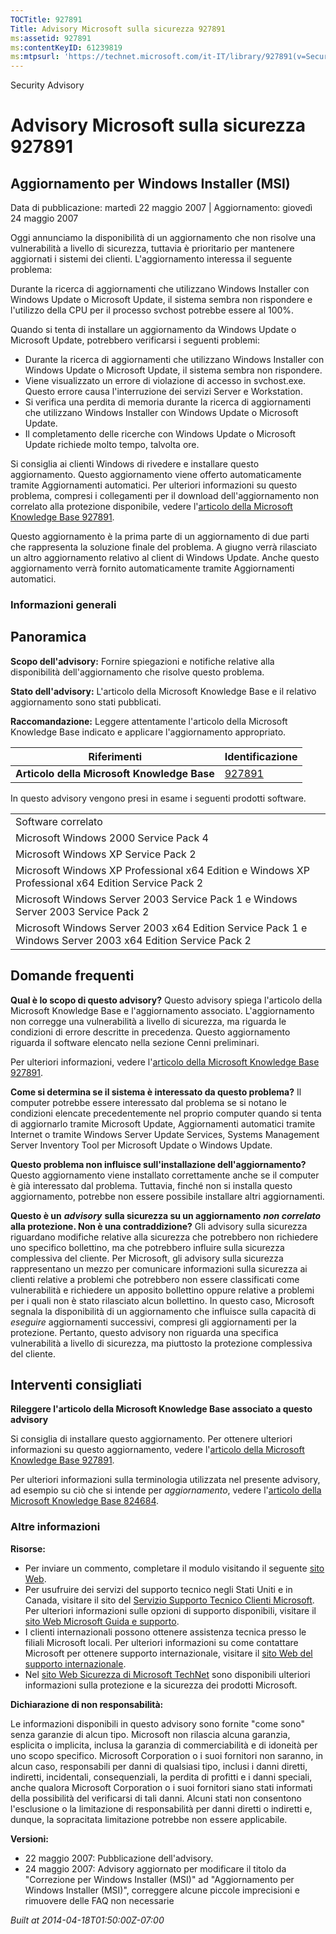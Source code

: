 ```yaml
---
TOCTitle: 927891
Title: Advisory Microsoft sulla sicurezza 927891
ms:assetid: 927891
ms:contentKeyID: 61239819
ms:mtpsurl: 'https://technet.microsoft.com/it-IT/library/927891(v=Security.10)'
---
```


Security Advisory

Advisory Microsoft sulla sicurezza 927891
=========================================

Aggiornamento per Windows Installer (MSI)
-----------------------------------------

Data di pubblicazione: martedì 22 maggio 2007 | Aggiornamento: giovedì 24 maggio 2007

Oggi annunciamo la disponibilità di un aggiornamento che non risolve una vulnerabilità a livello di sicurezza, tuttavia è prioritario per mantenere aggiornati i sistemi dei clienti. L'aggiornamento interessa il seguente problema:

Durante la ricerca di aggiornamenti che utilizzano Windows Installer con Windows Update o Microsoft Update, il sistema sembra non rispondere e l'utilizzo della CPU per il processo svchost potrebbe essere al 100%.

Quando si tenta di installare un aggiornamento da Windows Update o Microsoft Update, potrebbero verificarsi i seguenti problemi:

-   Durante la ricerca di aggiornamenti che utilizzano Windows Installer con Windows Update o Microsoft Update, il sistema sembra non rispondere.
-   Viene visualizzato un errore di violazione di accesso in svchost.exe. Questo errore causa l'interruzione dei servizi Server e Workstation.
-   Si verifica una perdita di memoria durante la ricerca di aggiornamenti che utilizzano Windows Installer con Windows Update o Microsoft Update.
-   Il completamento delle ricerche con Windows Update o Microsoft Update richiede molto tempo, talvolta ore.

Si consiglia ai clienti Windows di rivedere e installare questo aggiornamento. Questo aggiornamento viene offerto automaticamente tramite Aggiornamenti automatici. Per ulteriori informazioni su questo problema, compresi i collegamenti per il download dell'aggiornamento non correlato alla protezione disponibile, vedere l'[articolo della Microsoft Knowledge Base 927891](http://support.microsoft.com/kb/927891).

Questo aggiornamento è la prima parte di un aggiornamento di due parti che rappresenta la soluzione finale del problema. A giugno verrà rilasciato un altro aggiornamento relativo al client di Windows Update. Anche questo aggiornamento verrà fornito automaticamente tramite Aggiornamenti automatici.

### Informazioni generali

Panoramica
----------

<span></span>
**Scopo dell'advisory:** Fornire spiegazioni e notifiche relative alla disponibilità dell'aggiornamento che risolve questo problema.

**Stato dell'advisory:** L'articolo della Microsoft Knowledge Base e il relativo aggiornamento sono stati pubblicati.

**Raccomandazione:** Leggere attentamente l'articolo della Microsoft Knowledge Base indicato e applicare l'aggiornamento appropriato.

| Riferimenti                                 | Identificazione                                  |
|---------------------------------------------|--------------------------------------------------|
| **Articolo della Microsoft Knowledge Base** | [927891](http://support.microsoft.com/kb/927891) |

In questo advisory vengono presi in esame i seguenti prodotti software.

|                                                                                                           |
|-----------------------------------------------------------------------------------------------------------|
| Software correlato                                                                                        |
| Microsoft Windows 2000 Service Pack 4                                                                     |
| Microsoft Windows XP Service Pack 2                                                                       |
| Microsoft Windows XP Professional x64 Edition e Windows XP Professional x64 Edition Service Pack 2        |
| Microsoft Windows Server 2003 Service Pack 1 e Windows Server 2003 Service Pack 2                         |
| Microsoft Windows Server 2003 x64 Edition Service Pack 1 e Windows Server 2003 x64 Edition Service Pack 2 |

Domande frequenti
-----------------

<span></span>
**Qual è lo scopo di questo advisory?**
Questo advisory spiega l'articolo della Microsoft Knowledge Base e l'aggiornamento associato. L'aggiornamento non corregge una vulnerabilità a livello di sicurezza, ma riguarda le condizioni di errore descritte in precedenza. Questo aggiornamento riguarda il software elencato nella sezione Cenni preliminari.

Per ulteriori informazioni, vedere l'[articolo della Microsoft Knowledge Base 927891](http://support.microsoft.com/kb/927891).

**Come si determina se il sistema è interessato da questo problema?**
Il computer potrebbe essere interessato dal problema se si notano le condizioni elencate precedentemente nel proprio computer quando si tenta di aggiornarlo tramite Microsoft Update, Aggiornamenti automatici tramite Internet o tramite Windows Server Update Services, Systems Management Server Inventory Tool per Microsoft Update o Windows Update.

**Questo problema non influisce sull'installazione dell'aggiornamento?**
Questo aggiornamento viene installato correttamente anche se il computer è già interessato dal problema. Tuttavia, finché non si installa questo aggiornamento, potrebbe non essere possibile installare altri aggiornamenti.

**Questo è un** ***advisory*** **sulla sicurezza su un aggiornamento** ***non correlato*** **alla protezione. Non è una contraddizione?**
Gli advisory sulla sicurezza riguardano modifiche relative alla sicurezza che potrebbero non richiedere uno specifico bollettino, ma che potrebbero influire sulla sicurezza complessiva del cliente. Per Microsoft, gli advisory sulla sicurezza rappresentano un mezzo per comunicare informazioni sulla sicurezza ai clienti relative a problemi che potrebbero non essere classificati come vulnerabilità e richiedere un apposito bollettino oppure relative a problemi per i quali non è stato rilasciato alcun bollettino. In questo caso, Microsoft segnala la disponibilità di un aggiornamento che influisce sulla capacità di *eseguire* aggiornamenti successivi, compresi gli aggiornamenti per la protezione. Pertanto, questo advisory non riguarda una specifica vulnerabilità a livello di sicurezza, ma piuttosto la protezione complessiva del cliente.

Interventi consigliati
----------------------

<span></span>
**Rileggere l'articolo della Microsoft Knowledge Base associato a questo advisory**

Si consiglia di installare questo aggiornamento. Per ottenere ulteriori informazioni su questo aggiornamento, vedere l'[articolo della Microsoft Knowledge Base 927891](http://support.microsoft.com/kb/927891).

Per ulteriori informazioni sulla terminologia utilizzata nel presente advisory, ad esempio su ciò che si intende per *aggiornamento*, vedere l'[articolo della Microsoft Knowledge Base 824684](http://support.microsoft.com/kb/824684).

### Altre informazioni

**Risorse:**

-   Per inviare un commento, completare il modulo visitando il seguente [sito Web](https://support.microsoft.com/common/survey.aspx?scid=sw;en;1257&amp;showpage=1&amp;ws=technet&amp;sd=tech).
-   Per usufruire dei servizi del supporto tecnico negli Stati Uniti e in Canada, visitare il sito del [Servizio Supporto Tecnico Clienti Microsoft](http://go.microsoft.com/fwlink/?linkid=21131). Per ulteriori informazioni sulle opzioni di supporto disponibili, visitare il [sito Web Microsoft Guida e supporto](http://support.microsoft.com/).
-   I clienti internazionali possono ottenere assistenza tecnica presso le filiali Microsoft locali. Per ulteriori informazioni su come contattare Microsoft per ottenere supporto internazionale, visitare il [sito Web del supporto internazionale](http://go.microsoft.com/fwlink/?linkid=21155).
-   Nel [sito Web Sicurezza di Microsoft TechNet](http://www.microsoft.com/italy/technet/security/default.mspx) sono disponibili ulteriori informazioni sulla protezione e la sicurezza dei prodotti Microsoft.

**Dichiarazione di non responsabilità:**

Le informazioni disponibili in questo advisory sono fornite "come sono" senza garanzie di alcun tipo. Microsoft non rilascia alcuna garanzia, esplicita o implicita, inclusa la garanzia di commerciabilità e di idoneità per uno scopo specifico. Microsoft Corporation o i suoi fornitori non saranno, in alcun caso, responsabili per danni di qualsiasi tipo, inclusi i danni diretti, indiretti, incidentali, consequenziali, la perdita di profitti e i danni speciali, anche qualora Microsoft Corporation o i suoi fornitori siano stati informati della possibilità del verificarsi di tali danni. Alcuni stati non consentono l'esclusione o la limitazione di responsabilità per danni diretti o indiretti e, dunque, la sopracitata limitazione potrebbe non essere applicabile.

**Versioni:**

-   22 maggio 2007: Pubblicazione dell'advisory.
-   24 maggio 2007: Advisory aggiornato per modificare il titolo da "Correzione per Windows Installer (MSI)" ad "Aggiornamento per Windows Installer (MSI)", correggere alcune piccole imprecisioni e rimuovere delle FAQ non necessarie

*Built at 2014-04-18T01:50:00Z-07:00*
